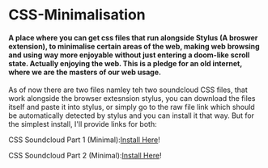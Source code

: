 <h1>CSS-Minimalisation</h1>

<h4>A place where you can get css files that run alongside Stylus (A broswer extension), to minimalise certain areas of the web, making web browsing and using way more enjoyable without just entering a doom-like scroll state. Actually enjoying the web. This is a pledge for an old internet, where we are the masters of our web usage.</h4>

<p> As of now there are two files namley teh two soundcloud CSS files, that work alongside the browser extesnsion stylus, you can download the files itself and paste it into stylus, or simply go to the raw file link which should be automatically detected by stylus and you can install it that way. But for the simplest install, I'll provide links for both:</p>

<p>CSS Soundcloud Part 1 (Minimal):<a href="https://github.com/Ejuibante/CSS-Minimalisation/raw/refs/heads/main/SoundCloud_CSS_Part_1.user.css">Install Here</a>!</p>
<p>CSS Soundcloud Part 2 (Minimal):<a href="https://github.com/Ejuibante/CSS-Minimalisation/raw/refs/heads/main/SoundCloud_CSS_Part_2.user.css">Install Here</a>!</p>
